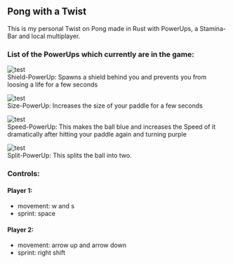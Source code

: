 ## Pong with a Twist

This is my personal Twist on Pong made in Rust with PowerUps, a Stamina-Bar and local multiplayer.

### List of the PowerUps which currently are in the game:

![test](https://cloud-9g1l8xuic-hack-club-bot.vercel.app/1pong_powerup_shield.png)  
Shield-PowerUp: Spawns a shield behind you and prevents you from loosing a life for a few seconds

![test](https://cloud-9g1l8xuic-hack-club-bot.vercel.app/2pong_powerup_size.png)  
Size-PowerUp: Increases the size of your paddle for a few seconds

![test](https://cloud-9g1l8xuic-hack-club-bot.vercel.app/3pong_powerup_speed.png)  
Speed-PowerUp: This makes the ball blue and increases the Speed of it dramatically after hitting your paddle again and turning purple

![test](https://cloud-9g1l8xuic-hack-club-bot.vercel.app/0pong_powerup_mult.png)  
Split-PowerUp: This splits the ball into two.

### Controls:

#### Player 1:
- movement: w and s
- sprint: space
#### Player 2:
- movement: arrow up and arrow down
- sprint: right shift

